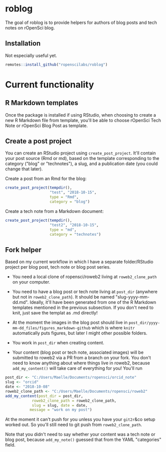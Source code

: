 # roblog

The goal of roblog is to provide helpers for authors of blog posts and tech notes on rOpenSci blog.

## Installation

Not especially useful yet.

``` r
remotes::install_github("ropenscilabs/roblog")
```

# Current functionality

## R Markdown templates

Once the package is installed if using RStudio, when choosing to create a new R Markdown file from template, you'll be able to choose rOpenSci Tech Note or rOpenSci Blog Post as template.

## Create a post project

You can create an RStudio project using `create_post_project`. It'll contain your post source (Rmd or md), based on the template corresponding to the category ("blog" or "technotes"), a slug, and a publication date (you could change that later).

Create a post from an Rmd for the blog:

```r
create_post_project(tempdir(),
                    "test", "2018-10-15",
                    type = "Rmd",
                    category = "blog")
```

Create a tech note from a Markdown document:
                    
```r
create_post_project(tempdir(),
                    "test2", "2018-10-15",
                    type = "md",
                    category = "technotes")

```

## Fork helper

Based on my current workflow in which I have a separate folder/RStudio project per blog post, tech note or blog post series. 

* You need a local clone of ropensci/roweb2 living at `roweb2_clone_path` on your computer.

* You need to have a blog post or tech note living at `post_dir` (anywhere but not in `roweb2_clone_path`). It should be named "slug-yyyy-mm-dd.md". Ideally, it'll have been generated from one of the R Markdown templates mentioned in the previous subsection. If you don't need to knit, just save the templat as .md directly!

* At the moment the images in the blog post should live in `post_dir/yyyy-mm-dd_files/figures_markdown-github` which is where `knitr` automatically puts figures, but later I might other possible folders. 

* You work in `post_dir` when creating content.

* Your content (blog post or tech note, associated images) will be submitted to roweb2 via a PR from a branch on your fork. You don't need to know anything about where things live in roweb2, because `add_my_content()` will take care of everything for you! You'll run

```r
post_dir <- "C:/Users/Maelle/Documents/ropensci/orcid_note"
slug <- "orcid"
date <- "2018-10-08"
roweb2_clone_path <- "C:/Users/Maelle/Documents/ropensci/roweb2"
add_my_content(post_dir = post_dir,
            roweb2_clone_path = roweb2_clone_path,
            slug = slug, date = date,
           message = "work on my post")
```

At the moment it can't push for you unless you have your `git2r`&co setup worked out. So you'll still need to git push from `roweb2_clone_path`. 

Note that you didn't need to say whether your content was a tech note or blog post, because `add_my_note()` guessed that from the YAML "categories" field.
